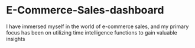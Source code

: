 # E-Commerce-Sales-dashboard
 I have immersed myself in the world of e-commerce sales, and my primary focus has been on utilizing time intelligence functions to gain valuable insights
